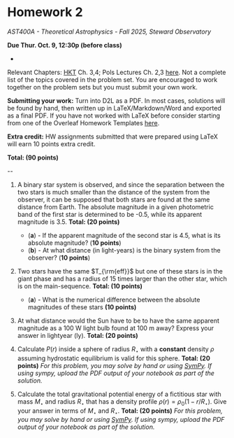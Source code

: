 # Homework 2

_AST400A - Theoretical Astrophysics - Fall 2025, Steward Observatory_

**Due Thur. Oct. 9, 12:30p (before class)**

-

Relevant Chapters: [HKT](https://arizona-ua.primo.exlibrisgroup.com/permalink/01UA_INST/1ffcblk/alma991048844104203843) Ch. 3,4; Pols Lectures Ch. 2,3 [here](https://www.astro.ru.nl/~onnop/education/stev_utrecht_notes/chapter1-4.pdf). Not a complete list of the topics covered in the problem set. You are encouraged to work together on the problem sets but you must submit your own work. 

**Submitting your work:** Turn into D2L as a PDF. In most cases, solutions will be found by hand, then written up in LaTeX/Markdown/Word and exported as a final PDF. If you have not worked with LaTeX before consider starting from one of the Overleaf Homework Templates [here](https://tr.overleaf.com/gallery/tagged/homework).

**Extra credit:** HW assignments submitted that were prepared using LaTeX will earn 10 points extra credit. 

**Total: (90 points)** 

--

1. A binary star system is observed, and since the separation between the two stars ismuch smaller than the distance of the system from the observer, it can be supposed thatboth stars are found at the same distance from Earth. The absolute magnitude in a givenphotometric band of the first star is determined to be -0.5, while its apparent magnitudeis 3.5. **Total: (20 points)**

    * (**a**) - If the apparent magnitude of the second star is 4.5, what is its absolutemagnitude? (**10 points**)
    * (**b**) - At what distance (in light-years) is the binary system from the observer? (**10 points**)


2. Two stars have the same $T_{\rm{eff}}$ but one of these stars is in the giant phase and has a radius of 15 times larger than the other star, which is on the main-sequence. **Total: (10 points)**

    * (**a**) - What is the numerical difference between the absolute magnitudes of these stars **(10 points)**

3. At what distance would the Sun have to be to have the same apparent magnitude as a100 W light bulb found at 100 m away? Express your answer in lightyear (ly). **Total: (20 points)**

4. Calculate $P( r)$ inside a sphere of radius $R_\star$ with a **constant** density $\rho$ assuming hydrostatic equilibrium is valid for this sphere. **Total: (20 points)**
_For this problem, you may solve by hand or using [SymPy](https://www.sympy.org/en/index.html). If using sympy, upload the PDF output of your notebook as part of the solution._

5. Calculate the total gravitational potential energy of a fictitious star with mass $M_\star$ and radius $R_\star$ that has a density profile $\rho( r) = \rho_{0}(1 - r/ R_\star)$. Give your answer in terms of $M_\star$ and $R_\star$. **Total: (20 points)**
_For this problem, you may solve by hand or using [SymPy](https://www.sympy.org/en/index.html). If using sympy, upload the PDF output of your notebook as part of the solution._
